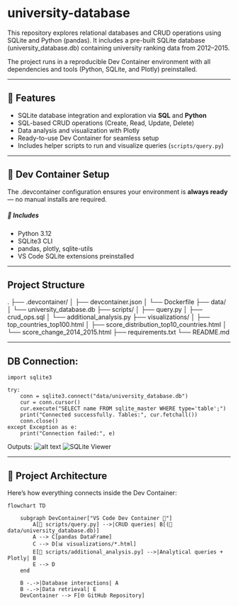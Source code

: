 # university-database
This repository explores relational databases and CRUD operations using SQLite and Python (pandas). It includes a pre-built SQLite database (university_database.db) containing university ranking data from 2012–2015.

The project runs in a reproducible Dev Container environment with all dependencies and tools (Python, SQLite, and Plotly) preinstalled.

---

## 🚀 Features

- SQLite database integration and exploration via **SQL** and **Python**
- SQL-based CRUD operations (Create, Read, Update, Delete)
- Data analysis and visualization with Plotly
- Ready-to-use Dev Container for seamless setup
- Includes helper scripts to run and visualize queries (`scripts/query.py`)

---

## 🧩 Dev Container Setup

The .devcontainer configuration ensures your environment is **always ready** — no manual installs are required.
##### 🔧 Includes
- Python 3.12
- SQLite3 CLI
- pandas, plotly, sqlite-utils
- VS Code SQLite extensions preinstalled

---

## Project Structure

.
├── .devcontainer/
│   ├── devcontainer.json
│   └── Dockerfile
├── data/
│   └── university_database.db
├── scripts/
│   ├── query.py
│   ├── crud_ops.sql
│   └── additional_analysis.py
├── visualizations/
│   ├── top_countries_top100.html
│   ├── score_distribution_top10_countries.html
│   └── score_change_2014_2015.html
├── requirements.txt
└── README.md

---

## DB Connection:

```
import sqlite3

try:
    conn = sqlite3.connect("data/university_database.db")
    cur = conn.cursor()
    cur.execute("SELECT name FROM sqlite_master WHERE type='table';")
    print("Connected successfully. Tables:", cur.fetchall())
    conn.close()
except Exception as e:
    print("Connection failed:", e)

```
Outputs:
![alt text](<screenshots/Screenshot 2025-10-06 at 4.53.46 PM.png>)
![SQLite Viewer](<screenshots/Screenshot 2025-10-06 at 4.57.12 PM.png>)

---

## 🧱 Project Architecture

Here’s how everything connects inside the Dev Container:

```mermaid
flowchart TD

    subgraph DevContainer["VS Code Dev Container 🐳"]
        A[📜 scripts/query.py] -->|CRUD queries| B[(💾 data/university_database.db)]
        A --> C[pandas DataFrame]
        C --> D[📊 visualizations/*.html]
        E[📜 scripts/additional_analysis.py] -->|Analytical queries + Plotly| B
        E --> D
    end

    B -.->|Database interactions| A
    B -.->|Data retrieval| E
    DevContainer --> F[🌐 GitHub Repository]
